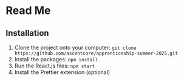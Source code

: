
# Read Me

## Installation

1. Clone the project onto your computer: `git clone https://github.com/ascentcore/apprenticeship-summer-2025.git`
2. Install the packages: `npm install`
3. Run the React.js files: `npm start`
4. Install the Prettier extension (optional)

